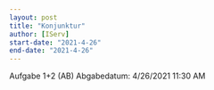 ```yaml
---
layout: post
title: "Konjunktur"
author: [IServ]
start-date: "2021-4-26"
end-date: "2021-4-26"
---
```

Aufgabe 1+2 (AB)
Abgabedatum: 4/26/2021 11:30 AM